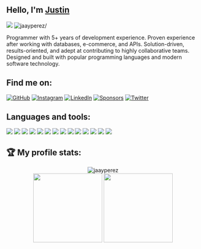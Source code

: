 <!-- justin -->
<h2>Hello, I'm <a href="https://justinperez.com/" target="_blank"> Justin</a></h2>
<div>
<img src=https://img.shields.io/github/followers/jaayperez?label=Follow />
<img src=https://komarev.com/ghpvc/?username=jaayperez alt=jaayperez/>
</div>
<p>Programmer with 5+ years of development experience. Proven experience after working with databases, e-commerce, and APIs. Solution-driven, results-oriented, and adept at contributing to highly collaborative teams. Designed and built with popular programming languages and modern software technology.
</p>
<!-- ./justin -->

<!-- follow -->
<h2>Find me on:</h2>
<p>
	<a href="https://github.com/jaayperez" target="_blank"><img src="https://img.shields.io/github/followers/jaayperez.svg-black?label=GitHub&style=social" alt="GitHub"></a>
	<a href="https://instagram.com/perezzzzjustin" target="_blank"><img src="https://img.shields.io/badge/-jaayprez?label=Instagram&style=social&logo=instagram&logoColor=purple" alt="Instagram"></a>
		<a href="https://www.linkedin.com/in/jjustinperez" target="_blank"><img src="https://img.shields.io/badge/LinkedIn--_.svg?style=social&logo=linkedin" alt="LinkedIn"></a>
	<a href="https://github.com/sponsors/jaayperez" target="_blank"><img src="https://img.shields.io/badge/Sponsors--_.svg?style=social&logo=github&logoColor=EA4AAA" alt="Sponsors"></a>
	<a href="https://twitter.com/jaayperez" target="_blank"><img src="https://img.shields.io/twitter/follow/jaayperez?label=Twitter&style=social" alt="Twitter"></a>
</p>
<!-- /.follow -->

<!-- stack -->
<h2>Languages and tools:</h2>
<p>
  <!-- html5 -->
  <img src="https://img.shields.io/badge/-HTML5-black?style=flat&logo=html5&logoColor=E34F26">
  <!-- css3 -->
  <img src="https://img.shields.io/badge/-CSS3-black?style=flat&logo=css3&logoColor=1572B6">
  <!-- javaScript -->
  <img src="https://img.shields.io/badge/-JavaScript-black?style=flat&logo=javascript&logoColor=eed718">
  <!-- boostrap -->
  <img src="https://img.shields.io/badge/-Bootstrap-black?style=flat&logo=bootstrap&logoColor=563D7C">
  <!-- sass -->
  <img src="https://img.shields.io/badge/-Sass-black?style=flat&logo=sass&logoColor=cc6699">
  <!-- mongoDB -->
  <img src="https://img.shields.io/badge/-MongoDB-black?style=flat&logo=mongodb&logoColor=4DB33D">
  <!-- expressJS -->
  <img src="https://img.shields.io/badge/-Express.js-black?style=flat">
  <!-- reactJS -->
  <img src="https://img.shields.io/badge/-React-black?style=flat&logo=react&logoColor=00c8ff">
  <!-- node.js -->
  <img src="https://img.shields.io/badge/-Node.js-black?style=flat&logo=node.js&logoColor=3C873A">
  <!-- PHP -->
  <img src="https://img.shields.io/badge/-PHP-black?style=flat&logo=php&logoColor=8993be">
  <!-- SQL -->
  <img src="https://img.shields.io/badge/-MySQL-black?style=flat&logo=mysql&logoColor=F29111">
  <!-- PWA -->
  <img src="https://img.shields.io/badge/-Progressive Web Apps-black?style=flat">
  <!-- git -->
  <img src="http://img.shields.io/badge/-Git-black?style=flat&logo=git&logoColor=F1502F">
  <!-- gitHub -->
  <img src="http://img.shields.io/badge/-Github-black?style=flat&logo=github&logoColor=FFFFFF">
</p>
<!-- ./stack -->

<h2>🏆 My profile stats:</h2>
  <p align="center">
  <img align="center" src="https://github-readme-streak-stats.herokuapp.com/?user=jaayperez&" alt="jaayperez" /><br>
  <img height="180em" src="https://github-readme-stats.vercel.app/api?username=jaayperez&show_icons=true&count_private=true&theme=merko&text_color=c9cacc&icon_color=2bbc8a&bg_color=1d1f21" />
  <img height="180em" src="https://github-readme-stats.vercel.app/api/top-langs/?layout=compact&username=jaayperez&theme=merko&text_color=c9cacc&icon_color=2bbc8a&bg_color=1d1f21" />
  </p>                                                                                                                             
</a>
<!-- ./stats -->

<!--
**jaayperez/jaayperez** is a ✨ _special_ ✨ repository because its `README.md` (this file) appears on your GitHub profile.

Here are some ideas to get you started:

- 🔭 I’m currently working on ...
- 🌱 I’m currently learning ...
- 👯 I’m looking to collaborate on ...
- 🤔 I’m looking for help with ...
- 💬 Ask me about ...
- 📫 How to reach me: ...
- 😄 Pronouns: ...
- ⚡ Fun fact: ...
-->

